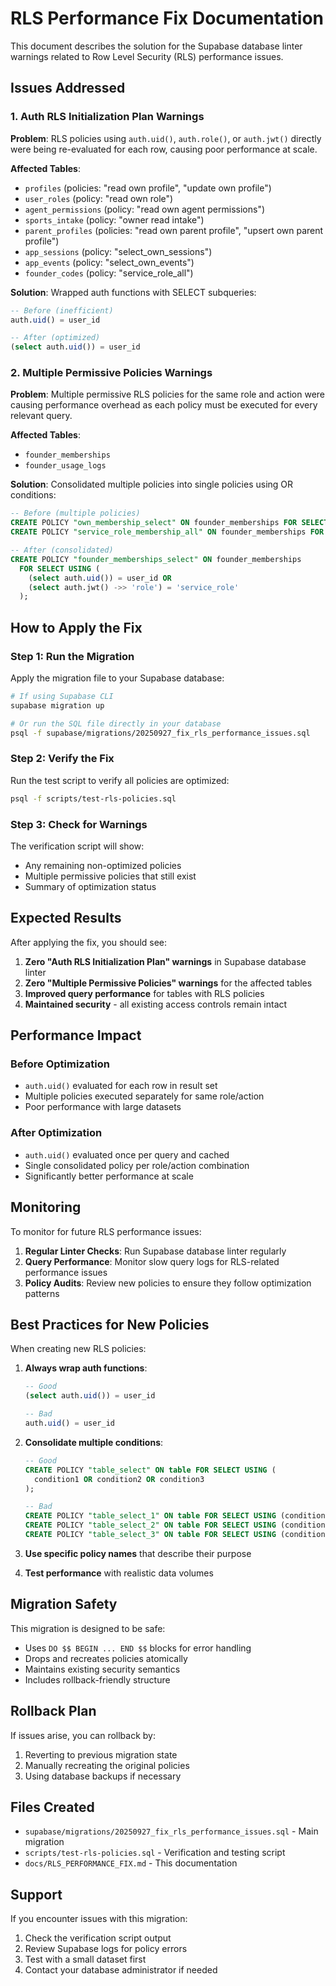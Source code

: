 # RLS Performance Fix Documentation

This document describes the solution for the Supabase database linter warnings related to Row Level Security (RLS) performance issues.

## Issues Addressed

### 1. Auth RLS Initialization Plan Warnings

**Problem**: RLS policies using `auth.uid()`, `auth.role()`, or `auth.jwt()` directly were being re-evaluated for each row, causing poor performance at scale.

**Affected Tables**:
- `profiles` (policies: "read own profile", "update own profile")
- `user_roles` (policy: "read own role")
- `agent_permissions` (policy: "read own agent permissions")
- `sports_intake` (policy: "owner read intake")
- `parent_profiles` (policies: "read own parent profile", "upsert own parent profile")
- `app_sessions` (policy: "select_own_sessions")
- `app_events` (policy: "select_own_events")
- `founder_codes` (policy: "service_role_all")

**Solution**: Wrapped auth functions with SELECT subqueries:
```sql
-- Before (inefficient)
auth.uid() = user_id

-- After (optimized)
(select auth.uid()) = user_id
```

### 2. Multiple Permissive Policies Warnings

**Problem**: Multiple permissive RLS policies for the same role and action were causing performance overhead as each policy must be executed for every relevant query.

**Affected Tables**:
- `founder_memberships`
- `founder_usage_logs`

**Solution**: Consolidated multiple policies into single policies using OR conditions:
```sql
-- Before (multiple policies)
CREATE POLICY "own_membership_select" ON founder_memberships FOR SELECT USING (auth.uid() = user_id);
CREATE POLICY "service_role_membership_all" ON founder_memberships FOR ALL USING (auth.role() = 'service_role');

-- After (consolidated)
CREATE POLICY "founder_memberships_select" ON founder_memberships
  FOR SELECT USING (
    (select auth.uid()) = user_id OR 
    (select auth.jwt() ->> 'role') = 'service_role'
  );
```

## How to Apply the Fix

### Step 1: Run the Migration

Apply the migration file to your Supabase database:

```bash
# If using Supabase CLI
supabase migration up

# Or run the SQL file directly in your database
psql -f supabase/migrations/20250927_fix_rls_performance_issues.sql
```

### Step 2: Verify the Fix

Run the test script to verify all policies are optimized:

```bash
psql -f scripts/test-rls-policies.sql
```

### Step 3: Check for Warnings

The verification script will show:
- Any remaining non-optimized policies
- Multiple permissive policies that still exist
- Summary of optimization status

## Expected Results

After applying the fix, you should see:

1. **Zero "Auth RLS Initialization Plan" warnings** in Supabase database linter
2. **Zero "Multiple Permissive Policies" warnings** for the affected tables
3. **Improved query performance** for tables with RLS policies
4. **Maintained security** - all existing access controls remain intact

## Performance Impact

### Before Optimization
- `auth.uid()` evaluated for each row in result set
- Multiple policies executed separately for same role/action
- Poor performance with large datasets

### After Optimization
- `auth.uid()` evaluated once per query and cached
- Single consolidated policy per role/action combination
- Significantly better performance at scale

## Monitoring

To monitor for future RLS performance issues:

1. **Regular Linter Checks**: Run Supabase database linter regularly
2. **Query Performance**: Monitor slow query logs for RLS-related performance issues
3. **Policy Audits**: Review new policies to ensure they follow optimization patterns

## Best Practices for New Policies

When creating new RLS policies:

1. **Always wrap auth functions**:
   ```sql
   -- Good
   (select auth.uid()) = user_id
   
   -- Bad
   auth.uid() = user_id
   ```

2. **Consolidate multiple conditions**:
   ```sql
   -- Good
   CREATE POLICY "table_select" ON table FOR SELECT USING (
     condition1 OR condition2 OR condition3
   );
   
   -- Bad
   CREATE POLICY "table_select_1" ON table FOR SELECT USING (condition1);
   CREATE POLICY "table_select_2" ON table FOR SELECT USING (condition2);
   CREATE POLICY "table_select_3" ON table FOR SELECT USING (condition3);
   ```

3. **Use specific policy names** that describe their purpose
4. **Test performance** with realistic data volumes

## Migration Safety

This migration is designed to be safe:

- Uses `DO $$ BEGIN ... END $$` blocks for error handling
- Drops and recreates policies atomically
- Maintains existing security semantics
- Includes rollback-friendly structure

## Rollback Plan

If issues arise, you can rollback by:

1. Reverting to previous migration state
2. Manually recreating the original policies
3. Using database backups if necessary

## Files Created

- `supabase/migrations/20250927_fix_rls_performance_issues.sql` - Main migration
- `scripts/test-rls-policies.sql` - Verification and testing script
- `docs/RLS_PERFORMANCE_FIX.md` - This documentation

## Support

If you encounter issues with this migration:

1. Check the verification script output
2. Review Supabase logs for policy errors
3. Test with a small dataset first
4. Contact your database administrator if needed
